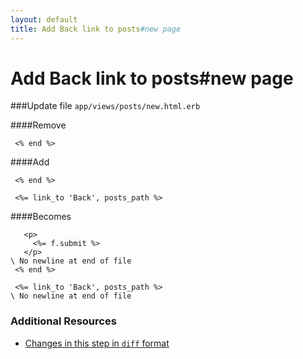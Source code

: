 ```yaml
---
layout: default
title: Add Back link to posts#new page
---
```


<h1 id="main">Add Back link to posts#new page</h1>

###Update file `app/views/posts/new.html.erb`

####Remove
```
 <% end %>
```


####Add
```
 <% end %>
 
 <%= link_to 'Back', posts_path %>
```


####Becomes
```
   <p>
     <%= f.submit %>
   </p>
\ No newline at end of file
 <% end %>
 
 <%= link_to 'Back', posts_path %>
\ No newline at end of file

```



### Additional Resources

* [Changes in this step in `diff` format](https://github.com/software-academy/rails_getting_started_bdd/commit/66c7f4b409d72aded3819b44ddee16bc452dde3d)


